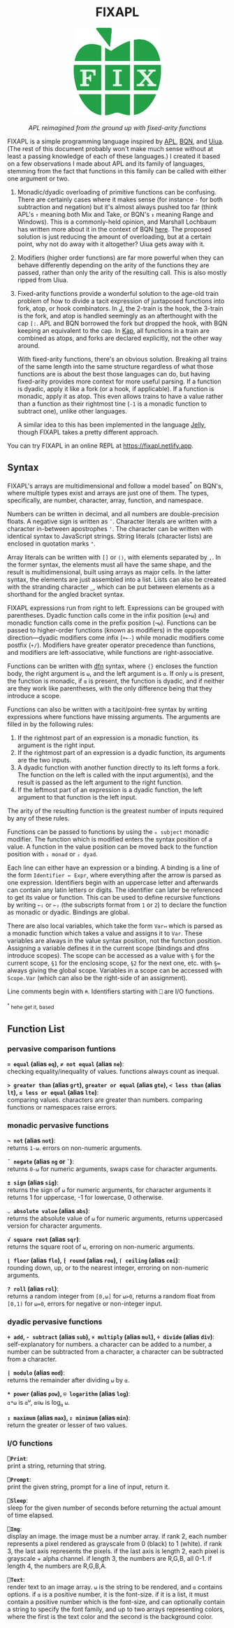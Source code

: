 <h1 align="center">FIXAPL</h1>

<p align="center">
<img src="public/FIXAPL.svg" alt="FIXAPL logo" width="200">
<br><br>
<i>APL reimagined from the ground up with fixed-arity functions</i>
</p>

FIXAPL is a simple programming language inspired by [APL](<https://en.wikipedia.org/wiki/APL_(programming_language)>), [BQN](https://mlochbaum.github.io/BQN/), and [Uiua](https://www.uiua.org/). (The rest of this document probably won't make much sense without at least a passing knowledge of each of these languages.)
I created it based on a few observations I made about APL and its family of languages, stemming from the fact that functions in this family can be called with either one argument or two.

1. Monadic/dyadic overloading of primitive functions can be confusing. There are certainly cases where it makes sense (for instance `-` for both subtraction and negation) but it's almost always pushed too far (think APL's `↑` meaning both Mix and Take, or BQN's `↕` meaning Range and Windows). This is a commonly-held opinion, and Marshall Lochbaum has written more about it in the context of BQN [here](https://mlochbaum.github.io/BQN/commentary/overload.html). The proposed solution is just reducing the amount of overloading, but at a certain point, why not do away with it altogether? Uiua gets away with it.

2. Modifiers (higher order functions) are far more powerful when they can behave differently depending on the arity of the functions they are passed, rather than only the arity of the resulting call. This is also mostly ripped from Uiua.

3. Fixed-arity functions provide a wonderful solution to the age-old train problem of how to divide a tacit expression of juxtaposed functions into fork, atop, or hook combinators. In [J](https://www.jsoftware.com/), the 2-train is the hook, the 3-train is the fork, and atop is handled seemingly as an afterthought with the cap `[:`. APL and BQN borrowed the fork but dropped the hook, with BQN keeping an equivalent to the cap. In [Kap](https://kapdemo.dhsdevelopments.com/), all functions in a train are combined as atops, and forks are declared explicitly, not the other way around.

   With fixed-arity functions, there's an obvious solution. Breaking all trains of the same length into the same structure regardless of what those functions are is about the best those languages can do, but having fixed-arity provides more context for more useful parsing. If a function is dyadic, apply it like a fork (or a hook, if applicable). If a function is monadic, apply it as atop. This even allows trains to have a value rather than a function as their rightmost tine (`-1` is a monadic function to subtract one), unlike other languages.

   A similar idea to this has been implemented in the language [Jelly](https://github.com/DennisMitchell/jellylanguage), though FIXAPL takes a pretty different approach.

You can try FIXAPL in an online REPL at https://fixapl.netlify.app.

## Syntax

FIXAPL's arrays are multidimensional and follow a model based<sup>\*</sup> on BQN's, where multiple types exist and arrays are just one of them. The types, specifically, are number, character, array, function, and namespace.

Numbers can be written in decimal, and all numbers are double-precision floats. A negative sign is written as `¯`. Character literals are written with a character in-between apostrophes `'`. The character can be written with identical syntax to JavaScript strings. String literals (character lists) are enclosed in quotation marks `"`.

Array literals can be written with `[]` or `⟨⟩`, with elements separated by `,`. In the former syntax, the elements must all have the same shape, and the result is multidimensional, built using arrays as major cells. In the latter syntax, the elements are just assembled into a list. Lists can also be created with the stranding character `‿`, which can be put between elements as a shorthand for the angled bracket syntax.

FIXAPL expressions run from right to left. Expressions can be grouped with parentheses. Dyadic function calls come in the infix position (`⍺+⍵`) and monadic function calls come in the prefix position (`¬⍵`). Functions can be passed to higher-order functions (known as modifiers) in the opposite direction—dyadic modifiers come infix (`+⟜-`) while monadic modifiers come postfix (`+/`). Modifiers have greater operator precedence than functions, and modifiers are left-associative, while functions are right-associative.

Functions can be written with [dfn](https://en.wikipedia.org/wiki/Direct_function) syntax, where `{}` encloses the function body, the right argument is `⍵`, and the left argument is `⍺`. If only `⍵` is present, the function is monadic, if `⍺` is present, the function is dyadic, and if neither are they work like parentheses, with the only difference being that they introduce a scope.

Functions can also be written with a tacit/point-free syntax by writing expressions where functions have missing arguments. The arguments are filled in by the following rules:

1. If the rightmost part of an expression is a monadic function, its argument is the right input.
2. If the rightmost part of an expression is a dyadic function, its arguments are the two inputs.
3. A dyadic function with another function directly to its left forms a fork. The function on the left is called with the input argument(s), and the result is passed as the left argument to the right function.
4. If the leftmost part of an expression is a dyadic function, the left argument to that function is the left input.

The arity of the resulting function is the greatest number of inputs required by any of these rules.

Functions can be passed to functions by using the `₀ subject` monadic modifier. The function which is modified enters the syntax position of a value. A function in the value position can be moved back to the function position with `₁ monad` or `₂ dyad`.

Each line can either have an expression or a binding. A binding is a line of the form `Identifier ← Expr`, where everything after the arrow is parsed as one expression. Identifiers begin with an uppercase letter and afterwards can contain any latin letters or digits. The identifier can later be referenced to get its value or function. This can be used to define recursive functions by writing `←₁` or `←₂` (the subscripts format from `1` or `2`) to declare the function as monadic or dyadic. Bindings are global.

There are also local variables, which take the form `Var↤` which is parsed as a monadic function which takes a value and assigns it to `Var`. These variables are always in the value syntax position, not the function position. Assigning a variable defines it in the current scope (bindings and dfns introduce scopes). The scope can be accessed as a value with `§` for the current scope, `§1` for the enclosing scope, `§2` for the next one, etc. with `§∞` always giving the global scope. Variables in a scope can be accessed with `Scope.Var` (which can also be the right-side of an assignment).

Line comments begin with `⍝`. Identifiers starting with `⎕` are I/O functions.

<sub><sup>\*</sup> hehe get it, based</sub>

## Function List

### pervasive comparison funtions

**`= equal` (alias `eq`), `≠ not equal` (alias `ne`)**:  
checking equality/inequality of values. functions always count as inequal.

**`> greater than` (alias `grt`), `greater or equal` (alias `gte`), `< less than` (alias `lt`), `≤ less or equal` (alias `lte`)**:  
comparing values. characters are greater than numbers. comparing functions or namespaces raise errors.

### monadic pervasive functions

**`¬ not` (alias `not`)**:  
returns `1-⍵`. errors on non-numeric arguments.

**`¯ negate` (alias `ng` or `` ` ``)**:  
returns `0-⍵` for numeric arguments, swaps case for character arguments.

**`± sign` (alias `sig`)**:  
returns the sign of `⍵` for numeric arguments, for character arguments it returns 1 for uppercase, -1 for lowercase, 0 otherwise.

**`⌵ absolute value` (alias `abs`)**:  
returns the absolute value of `⍵` for numeric arguments, returns uppercased version for character arguments.

**`√ square root` (alias `sqr`)**:  
returns the square root of `⍵`, erroring on non-numeric arguments.

**`⌊ floor` (alias `flo`), `⁅ round` (alias `rou`), `⌈ ceiling` (alias `cei`)**:  
rounding down, up, or to the nearest integer, erroring on non-numeric arguments.

**`? roll` (alias `rol`)**:  
returns a random integer from `[0,⍵]` for `⍵>0`, returns a random float from `[0,1)` for `⍵=0`, errors for negative or non-integer input.

### dyadic pervasive functions

**`+ add`, `- subtract` (alias `sub`), `× multiply` (alias `mul`), `÷ divide` (alias `div`)**:  
self-explanatory for numbers. a character can be added to a number, a number can be subtracted from a character, a character can be subtracted from a character.

**`| modulo` (alias `mod`)**:  
returns the remainder after dividing `⍵` by `⍺`.

**`* power` (alias `pow`), `⍟ logarithm` (alias `log`)**:  
`⍺*⍵` is `⍺`<sup>`⍵`</sup>, `⍺⍟⍵` is log<sub>`⍺`</sub> `⍵`.

**`↥ maximum` (alias `max`), `↧ minimum` (alias `min`)**:  
return the greater or lesser of two values.

### I/O functions

**`⎕Print`**:  
print a string, returning that string.

**`⎕Prompt`**:  
print the given string, prompt for a line of input, return it.

**`⎕Sleep`**:  
sleep for the given number of seconds before returning the actual amount of time elapsed.

**`⎕Img`**:  
display an image. the image must be a number array. if rank 2, each number represents a pixel rendered as grayscale from 0 (black) to 1 (white). if rank 3, the last axis represents the pixels. if the last axis is length 2, each pixel is grayscale + alpha channel. if length 3, the numbers are R,G,B, all 0-1. if length 4, the numbers are R,G,B,A.

**`⎕Text`**:  
render text to an image array. `⍵` is the string to be rendered, and `⍺` contains options. if `⍺` is a positive number, it is the font-size. if it is a list, it must contain a positive number which is the font-size, and can optionally contain a string to specify the font family, and up to two arrays representing colors, where the first is the text color and the second is the background color.
